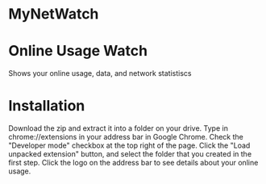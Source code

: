 # MyNetWatch

# Online Usage Watch
Shows your online usage, data, and network statistiscs

# Installation
Download the zip and extract it into a folder on your drive.
Type in chrome://extensions in your address bar in Google Chrome.
Check the "Developer mode" checkbox at the top right of the page.
Click the "Load unpacked extension" button, and select the folder that you created in the first step.
Click the logo on the address bar to see details about your online usage.

